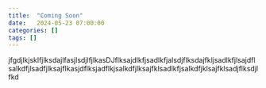 ```yaml
---
title:  "Coming Soon"
date:   2024-05-23 07:00:00
categories: []
tags: []
---
```

jfgdjlkjsklfjlksdajlfasjlsdjlfjlkasDJflksajdlkfjsadlkfjalsdjflksdajfkljsadlkfjlsajdflsalkdfjlsadfjlksajflkasjdflksjadflkjsalkdfjlksajfklsadlkfjsalkdfjklsajfklsadjflksdjlfkd
